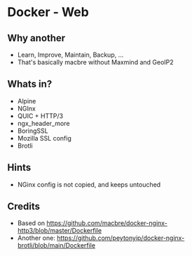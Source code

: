 # Docker - Web

## Why another
- Learn, Improve, Maintain, Backup, ...
- That's basically macbre without Maxmind and GeoIP2

## Whats in?
- Alpine
- NGInx
- QUIC + HTTP/3
- ngx_header_more
- BoringSSL
- Mozilla SSL config
- Brotli

## Hints
- NGinx config is not copied, and keeps untouched

## Credits
- Based on https://github.com/macbre/docker-nginx-http3/blob/master/Dockerfile
- Another one: https://github.com/peytonyip/docker-nginx-brotli/blob/main/Dockerfile
